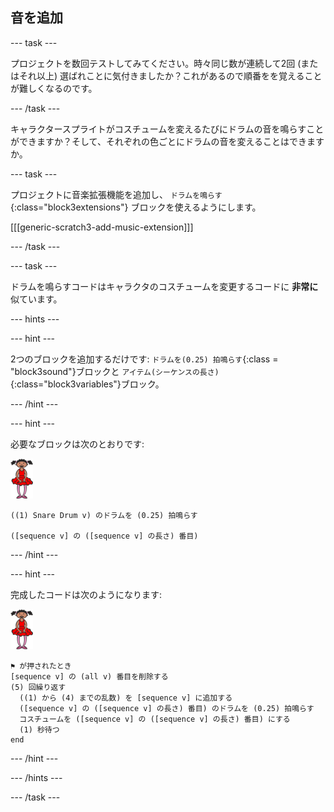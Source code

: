 ## 音を追加

\--- task \---

プロジェクトを数回テストしてみてください。時々同じ数が連続して2回 (またはそれ以上) 選ばれことに気付きましたか？これがあるので順番をを覚えることが難しくなるのです。

\--- /task \---

キャラクタースプライトがコスチュームを変えるたびにドラムの音を鳴らすことができますか？そして、それぞれの色ごとにドラムの音を変えることはできますか。

\--- task \---

プロジェクトに音楽拡張機能を追加し、 `ドラムを鳴らす`{:class="block3extensions"} ブロックを使えるようにします。

[[[generic-scratch3-add-music-extension]]]

\--- /task \---

\--- task \---

ドラムを鳴らすコードはキャラクタのコスチュームを変更するコードに **非常に** 似ています。

\--- hints \---

\--- hint \---

2つのブロックを追加するだけです: `ドラムを(0.25) 拍鳴らす`{:class = "block3sound"}ブロックと `アイテム(シーケンスの長さ)` {:class="block3variables"}ブロック。

\--- /hint \---

\--- hint \---

必要なブロックは次のとおりです:

![バレリーナ](images/ballerina.png)

```blocks3
((1) Snare Drum v) のドラムを (0.25) 拍鳴らす

([sequence v] の ([sequence v] の長さ) 番目)
```

\--- /hint \---

\--- hint \---

完成したコードは次のようになります:

![バレリーナ](images/ballerina.png)

```blocks3
⚑ が押されたとき
[sequence v] の (all v) 番目を削除する
(5) 回繰り返す 
  ((1) から (4) までの乱数) を [sequence v] に追加する
  ([sequence v] の ([sequence v] の長さ) 番目) のドラムを (0.25) 拍鳴らす
  コスチュームを ([sequence v] の ([sequence v] の長さ) 番目) にする
  (1) 秒待つ
end
```

\--- /hint \---

\--- /hints \---

\--- /task \---